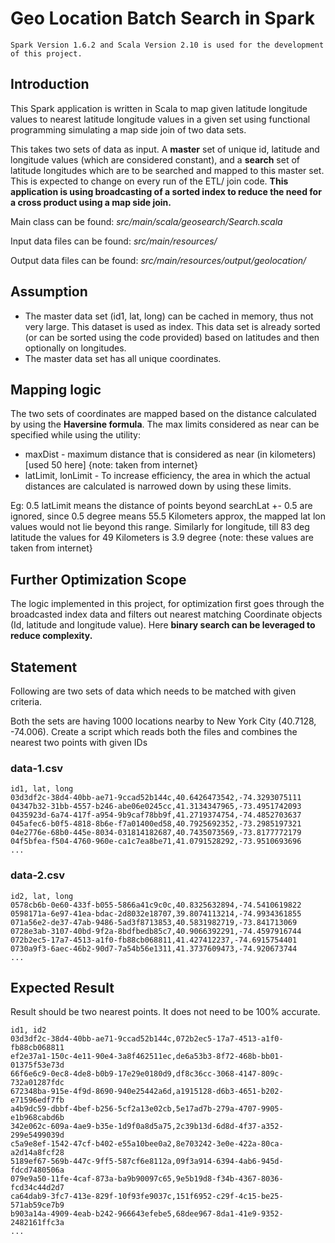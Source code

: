 # Geo Location Batch Search in Spark

`Spark Version 1.6.2 and Scala Version 2.10 is used for the development of this project.`

## Introduction

This Spark application is written in Scala to map given latitude longitude values to nearest latitude longitude values in a given set using functional programming simulating a map side join of two data sets.  

This takes two sets of data as input. A **master** set of unique id, latitude and longitude values (which are considered constant), and a **search** set of latitude longitudes which are to be searched and mapped to this master set. This is expected to change on every run of the ETL/ join code. **This application is using broadcasting of a sorted index to reduce the need for a cross product using a map side join.**

Main class can be found: *src/main/scala/geosearch/Search.scala*  

Input data files can be found: *src/main/resources/*  

Output data files can be found: *src/main/resources/output/geolocation/*  


## Assumption

* The master data set (id1, lat, long) can be cached in memory, thus not very large. This dataset is used as index. This data set is already sorted (or can be sorted using the code provided) based on latitudes and then optionally on longitudes.
* The master data set has all unique coordinates.

## Mapping logic

The two sets of coordinates are mapped based on the distance calculated by using the **Haversine formula**. The max limits considered as near can be specified while using the utility:

* maxDist - maximum distance that is considered as near (in kilometers) [used 50 here] {note: taken from internet}
* latLimit, lonLimit - To increase efficiency, the area in which the actual distances are calculated is narrowed down by using these limits. 

Eg: 0.5 latLimit means the distance of points beyond searchLat +- 0.5 are ignored, since 0.5 degree means 55.5 Kilometers approx, the mapped lat lon values would not lie beyond this range. Similarly for longitude, till 83 deg latitude the values for 49 Kilometers is 3.9 degree {note: these values are taken from internet}


## Further Optimization Scope

The logic implemented in this project, for optimization first goes through the broadcasted index data and filters out nearest matching Coordinate objects (Id, latitude and longitude value). Here **binary search can be leveraged to reduce complexity.** 


<h2>
<a id="user-content-statement" class="anchor" href="#statement" aria-hidden="true"><span aria-hidden="true" class="octicon octicon-link"></span></a>Statement</h2>
<p>Following are two sets of data which needs to be matched with given criteria.</p>
<p>Both the sets are having 1000 locations nearby to New York City (40.7128, -74.006).
Create a script which reads both the files and combines the nearest two points with given IDs</p>
<h3>
<a id="user-content-data-1csv" class="anchor" href="#data-1csv" aria-hidden="true"><span aria-hidden="true" class="octicon octicon-link"></span></a>data-1.csv</h3>
<pre lang="csv"><code>id1, lat, long
03d3df2c-38d4-40bb-ae71-9ccad52b144c,40.6426473542,-74.3293075111
04347b32-31bb-4557-b246-abe06e0245cc,41.3134347965,-73.4951742093
0435923d-6a74-417f-a954-9b9caf78bb9f,41.2719374754,-74.4852703637
045afec6-b0f5-4818-8b6e-f7a01400ed58,40.7925692352,-73.2985197321
04e2776e-68b0-445e-8034-031814182687,40.7435073569,-73.8177772179
04f5bfea-f504-4760-960e-ca1c7ea8be71,41.0791528292,-73.9510693696
...
</code></pre>
<h3>
<a id="user-content-data-2csv" class="anchor" href="#data-2csv" aria-hidden="true"><span aria-hidden="true" class="octicon octicon-link"></span></a>data-2.csv</h3>
<pre lang="csv"><code>id2, lat, long
0578cb6b-0e60-433f-b055-5866a41c9c0c,40.8325632894,-74.5410619822
0598171a-6e97-41ea-bdac-2d8032e18707,39.8074113214,-74.9934361855
071a56e2-de37-47ab-9486-5ad3f8713853,40.5831982719,-73.841713069
0728e3ab-3107-40bd-9f2a-8bdfbedb85c7,40.9066392291,-74.4597916744
072b2ec5-17a7-4513-a1f0-fb88cb068811,41.427412237,-74.6915754401
0730a9f3-6aec-46b2-90d7-7a54b56e1311,41.3737609473,-74.920673744
...
</code></pre>
<h2>
<a id="user-content-expected-result" class="anchor" href="#expected-result" aria-hidden="true"><span aria-hidden="true" class="octicon octicon-link"></span></a>Expected Result</h2>
<p>Result should be two nearest points. It does not need to be 100% accurate.</p>
<pre lang="csv"><code>id1, id2
03d3df2c-38d4-40bb-ae71-9ccad52b144c,072b2ec5-17a7-4513-a1f0-fb88cb068811
ef2e37a1-150c-4e11-90e4-3a8f462511ec,de6a53b3-8f72-468b-bb01-01375f53e73d
66f6e6c9-0ec8-4de8-b0b9-17e29e0180d9,df8c36cc-3068-4147-809c-732a01287fdc
672348ba-915e-4f9d-8690-940e25442a6d,a1915128-d6b3-4651-b202-e71596edf7fb
a4b9dc59-dbbf-4bef-b256-5cf2a13e02cb,5e17ad7b-279a-4707-9905-e1b968cabd6b
342e062c-609a-4ae9-b35e-1d9f0a8d5a75,2c39b13d-6d8d-4f37-a352-299e5499039d
c5a9e8ef-1542-47cf-b402-e55a10bee0a2,8e703242-3e0e-422a-80ca-a2d14a8fcf28
5189ef67-569b-447c-9ff5-587cf6e8112a,09f3a914-6394-4ab6-945d-fdcd7480506a
079e9a50-11fe-4caf-873a-ba9b90097c65,9e5b19d8-f34b-4367-8036-fcd34c44d2d7
ca64dab9-3fc7-413e-829f-10f93fe9037c,151f6952-c29f-4c15-be25-571ab59ce7b9
b903a14a-4909-4eab-b242-966643efebe5,68dee967-8da1-41e9-9352-2482161ffc3a
...
</code></pre>
